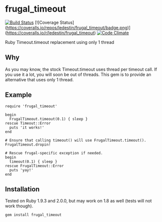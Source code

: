 frugal_timeout
==============

[![Build Status](https://travis-ci.org/ledestin/frugal_timeout.png)](https://travis-ci.org/ledestin/frugal_timeout)
[![Coverage Status] (https://coveralls.io/repos/ledestin/frugal_timeout/badge.png)] (https://coveralls.io/r/ledestin/frugal_timeout)
[![Code Climate](https://codeclimate.com/github/ledestin/frugal_timeout.png)](https://codeclimate.com/github/ledestin/frugal_timeout)

Ruby Timeout.timeout replacement using only 1 thread

## Why

As you may know, the stock Timeout.timeout uses thread per timeout call. If you
use it a lot, you will soon be out of threads. This gem is to provide an
alternative that uses only 1 thread.

## Example

```
require 'frugal_timeout'

begin
  FrugalTimeout.timeout(0.1) { sleep }
rescue Timeout::Error
  puts 'it works!'
end

# Ensure that calling timeout() will use FrugalTimeout.timeout().
FrugalTimeout.dropin!

# Rescue frugal-specific exception if needed.
begin
  timeout(0.1) { sleep }
rescue FrugalTimeout::Error
  puts 'yay!'
end
```

## Installation

Tested on Ruby 1.9.3 and 2.0.0, but may work on 1.8 as well (tests will not work
though).

```
gem install frugal_timeout
```
